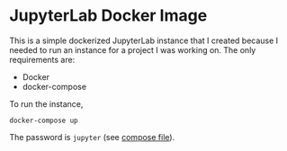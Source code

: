 # JupyterLab Docker Image

This is a simple dockerized JupyterLab instance that I created because I needed
to run an instance for a project I was working on.  The only requirements are:

* Docker
* docker-compose


To run the instance,

```shell
docker-compose up
```

The password is `jupyter` (see [compose file](docker-compose.yml)).
